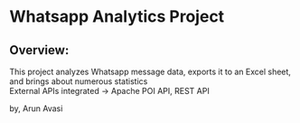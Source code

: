 # Whatsapp Analytics Project


## Overview: <br />
This project analyzes Whatsapp message data, exports it to an Excel sheet, and brings about numerous statistics <br />
External APIs integrated -> Apache POI API, REST API <br />

by, Arun Avasi
